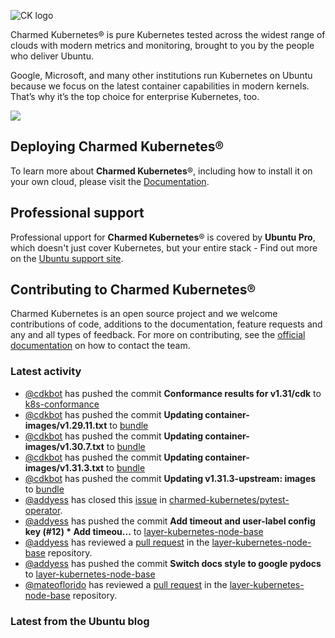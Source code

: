 ![CK logo](https://assets.ubuntu.com/v1/451d4cf4-Charmed+Kubernetes_RGB_onWhite_2022.svg)

Charmed Kubernetes® is pure Kubernetes tested across the widest range of clouds with modern metrics and monitoring, brought to you by the people who deliver Ubuntu.

Google, Microsoft, and many other institutions run Kubernetes on Ubuntu because we focus on the latest container capabilities in modern kernels. That’s why it’s the top choice for enterprise Kubernetes, too.

![](https://assets.ubuntu.com/v1/843c77b6-juju-at-a-glace.svg)

## Deploying Charmed Kubernetes®

To learn more about **Charmed Kubernetes**®, including how to install it on your own cloud, please visit the [Documentation][docs].

## Professional support

Professional upport for **Charmed Kubernetes**® is covered by **Ubuntu Pro**, which doesn't just cover Kubernetes, but your entire stack - Find out more on the [Ubuntu support site](https://ubuntu.com/support).

## Contributing to Charmed Kubernetes®

Charmed Kubernetes is an open source project and we welcome contributions of code, additions to the documentation, feature requests and any and all types of feedback. For more on contributing, see the [official documentation][get-in-touch] on how to contact the team.

<!-- LINKS -->
[docs]: https://ubuntu.com/kubernetes/docs
[get-in-touch]: https://ubuntu.com/kubernetes/docs/get-in-touch

### Latest activity

<!-- activity starts -->
 - [@cdkbot](https://github.com/cdkbot) has pushed the commit **Conformance results for v1.31/cdk** to [k8s-conformance](https://github.com/charmed-kubernetes/k8s-conformance)
 - [@cdkbot](https://github.com/cdkbot) has pushed the commit **Updating container-images/v1.29.11.txt** to [bundle](https://github.com/charmed-kubernetes/bundle)
 - [@cdkbot](https://github.com/cdkbot) has pushed the commit **Updating container-images/v1.30.7.txt** to [bundle](https://github.com/charmed-kubernetes/bundle)
 - [@cdkbot](https://github.com/cdkbot) has pushed the commit **Updating container-images/v1.31.3.txt** to [bundle](https://github.com/charmed-kubernetes/bundle)
 - [@cdkbot](https://github.com/cdkbot) has pushed the commit **Updating v1.31.3-upstream: images** to [bundle](https://github.com/charmed-kubernetes/bundle)
 - [@addyess](https://github.com/addyess) has closed this [issue](https://github.com/charmed-kubernetes/pytest-operator/issues/130) in [charmed-kubernetes/pytest-operator](https://api.github.com/repos/charmed-kubernetes/pytest-operator).
 - [@addyess](https://github.com/addyess) has pushed the commit **Add timeout and user-label config key (#12)  * Add timeou...** to [layer-kubernetes-node-base](https://github.com/charmed-kubernetes/layer-kubernetes-node-base)
 - [@addyess](https://github.com/addyess) has reviewed a [pull request](https://github.com/charmed-kubernetes/layer-kubernetes-node-base/pull/12) in the [layer-kubernetes-node-base](https://github.com/charmed-kubernetes/layer-kubernetes-node-base) repository.
 - [@addyess](https://github.com/addyess) has pushed the commit **Switch docs style to google pydocs** to [layer-kubernetes-node-base](https://github.com/charmed-kubernetes/layer-kubernetes-node-base)
 - [@mateoflorido](https://github.com/mateoflorido) has reviewed a [pull request](https://github.com/charmed-kubernetes/layer-kubernetes-node-base/pull/12) in the [layer-kubernetes-node-base](https://github.com/charmed-kubernetes/layer-kubernetes-node-base) repository.
<!-- activity ends -->

<!-- roadmap starts -->

<!-- roadmap ends -->

### Latest from the Ubuntu blog

<!-- blog starts -->

<!-- blog ends -->
